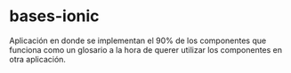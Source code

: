 # bases-ionic

Aplicación en donde se implementan el 90% de los componentes que funciona como un glosario a la hora de querer utilizar los componentes en otra aplicación.
